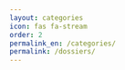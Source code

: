 ```yaml
---
layout: categories
icon: fas fa-stream
order: 2
permalink_en: /categories/
permalink: /dossiers/
---
```

